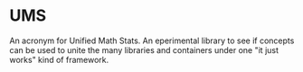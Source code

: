 # UMS
An acronym for Unified Math Stats. An eperimental library to see if concepts can be used to unite the many libraries and containers under one "it just works" kind of framework.
